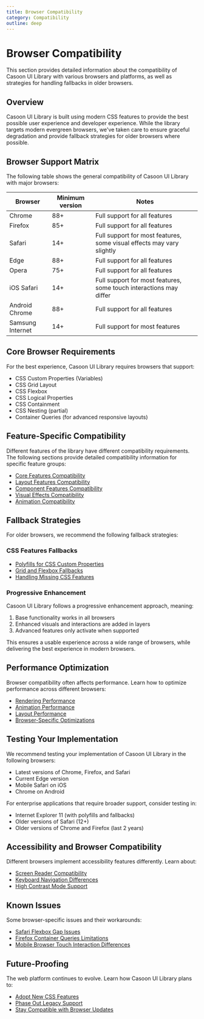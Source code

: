 ```yaml
---
title: Browser Compatibility
category: Compatibility
outline: deep
---
```


# Browser Compatibility

This section provides detailed information about the compatibility of Casoon UI Library with various browsers and platforms, as well as strategies for handling fallbacks in older browsers.

## Overview

Casoon UI Library is built using modern CSS features to provide the best possible user experience and developer experience. While the library targets modern evergreen browsers, we've taken care to ensure graceful degradation and provide fallback strategies for older browsers where possible.

## Browser Support Matrix

The following table shows the general compatibility of Casoon UI Library with major browsers:

| Browser | Minimum version | Notes |
|---------|----------------|-------|
| Chrome | 88+ | Full support for all features |
| Firefox | 85+ | Full support for all features |
| Safari | 14+ | Full support for most features, some visual effects may vary slightly |
| Edge | 88+ | Full support for all features |
| Opera | 75+ | Full support for all features |
| iOS Safari | 14+ | Full support for most features, some touch interactions may differ |
| Android Chrome | 88+ | Full support for all features |
| Samsung Internet | 14+ | Full support for most features |

## Core Browser Requirements

For the best experience, Casoon UI Library requires browsers that support:

- CSS Custom Properties (Variables)
- CSS Grid Layout
- CSS Flexbox
- CSS Logical Properties
- CSS Containment
- CSS Nesting (partial)
- Container Queries (for advanced responsive layouts)

## Feature-Specific Compatibility

Different features of the library have different compatibility requirements. The following sections provide detailed compatibility information for specific feature groups:

- [Core Features Compatibility](/compatibility/core)
- [Layout Features Compatibility](/compatibility/layout)
- [Component Features Compatibility](/compatibility/components)
- [Visual Effects Compatibility](/compatibility/effects)
- [Animation Compatibility](/compatibility/animations)

## Fallback Strategies

For older browsers, we recommend the following fallback strategies:

### CSS Features Fallbacks

- [Polyfills for CSS Custom Properties](/compatibility/fallbacks#css-variables)
- [Grid and Flexbox Fallbacks](/compatibility/fallbacks#layout)
- [Handling Missing CSS Features](/compatibility/fallbacks#missing-features)

### Progressive Enhancement

Casoon UI Library follows a progressive enhancement approach, meaning:

1. Base functionality works in all browsers
2. Enhanced visuals and interactions are added in layers
3. Advanced features only activate when supported

This ensures a usable experience across a wide range of browsers, while delivering the best experience in modern browsers.

## Performance Optimization

Browser compatibility often affects performance. Learn how to optimize performance across different browsers:

- [Rendering Performance](/compatibility/performance#rendering)
- [Animation Performance](/compatibility/performance#animation)
- [Layout Performance](/compatibility/performance#layout)
- [Browser-Specific Optimizations](/compatibility/performance#browser-specific)

## Testing Your Implementation

We recommend testing your implementation of Casoon UI Library in the following browsers:

- Latest versions of Chrome, Firefox, and Safari
- Current Edge version
- Mobile Safari on iOS
- Chrome on Android

For enterprise applications that require broader support, consider testing in:

- Internet Explorer 11 (with polyfills and fallbacks)
- Older versions of Safari (12+)
- Older versions of Chrome and Firefox (last 2 years)

## Accessibility and Browser Compatibility

Different browsers implement accessibility features differently. Learn about:

- [Screen Reader Compatibility](/compatibility/accessibility#screen-readers)
- [Keyboard Navigation Differences](/compatibility/accessibility#keyboard)
- [High Contrast Mode Support](/compatibility/accessibility#high-contrast)

## Known Issues

Some browser-specific issues and their workarounds:

- [Safari Flexbox Gap Issues](/compatibility/issues#safari-flexbox-gap)
- [Firefox Container Queries Limitations](/compatibility/issues#firefox-container-queries)
- [Mobile Browser Touch Interaction Differences](/compatibility/issues#mobile-touch)

## Future-Proofing

The web platform continues to evolve. Learn how Casoon UI Library plans to:

- [Adopt New CSS Features](/compatibility/future#new-css)
- [Phase Out Legacy Support](/compatibility/future#legacy)
- [Stay Compatible with Browser Updates](/compatibility/future#updates) 